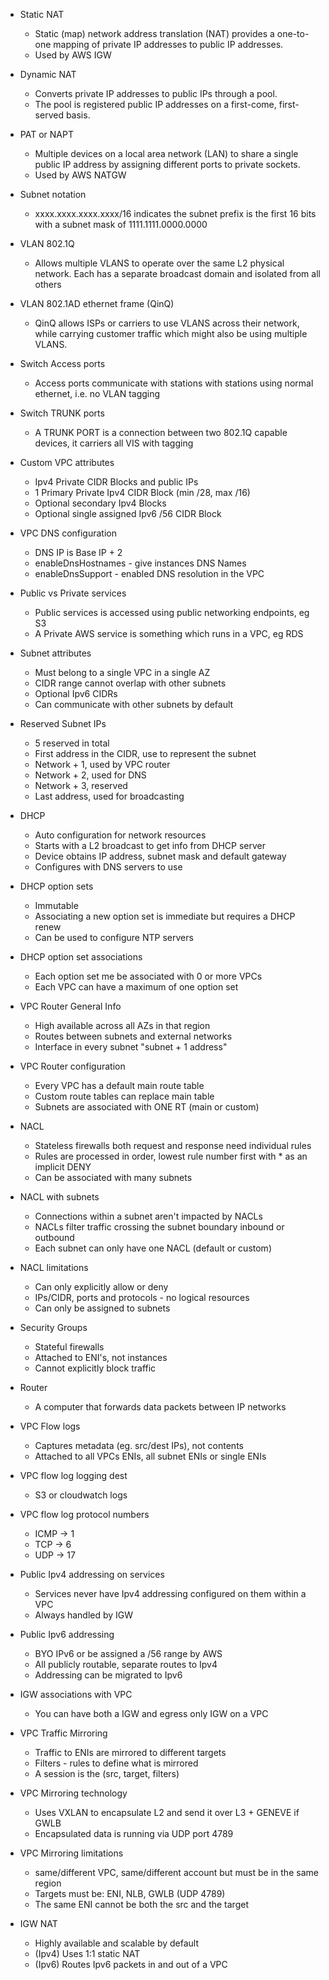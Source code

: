 
- Static NAT
	- Static (map) network address translation (NAT) provides a one-to-one mapping of private IP addresses to public IP addresses.
	- Used by AWS IGW

- Dynamic NAT
	- Converts private IP addresses to public IPs through a pool. 
	- The pool is registered public IP addresses on a first-come, first-served basis.

- PAT or NAPT
	- Multiple devices on a local area network (LAN) to share a single public IP address by assigning different ports to private sockets.
	- Used by AWS NATGW

- Subnet notation
	- xxxx.xxxx.xxxx.xxxx/16 indicates the subnet prefix is the first 16 bits with a subnet mask of 1111.1111.0000.0000

-  VLAN 802.1Q
	- Allows multiple VLANS to operate over the same L2 physical network. Each has a separate broadcast domain and isolated from all others

- VLAN 802.1AD ethernet frame (QinQ)
	- QinQ allows ISPs or carriers to use VLANS across their network, while carrying customer traffic which might also be using multiple VLANS.

- Switch Access ports
	- Access ports communicate with stations with stations using normal ethernet, i.e. no VLAN tagging

- Switch TRUNK ports
	- A TRUNK PORT is a connection between two 802.1Q capable devices, it carriers all VIS with tagging

- Custom VPC attributes
	- Ipv4 Private CIDR Blocks and public IPs
	- 1 Primary Private Ipv4 CIDR Block (min /28, max /16)
	- Optional secondary Ipv4 Blocks
	- Optional single assigned Ipv6 /56 CIDR Block

- VPC DNS configuration
	- DNS IP is Base IP + 2
	- enableDnsHostnames  - give instances DNS Names
	- enableDnsSupport - enabled DNS resolution in the VPC

- Public vs Private services
	- Public services is accessed using public networking endpoints, eg S3
	- A Private AWS service is something which runs in a VPC, eg RDS

- Subnet attributes
	- Must belong to a single VPC in a single AZ
	- CIDR range cannot overlap with other subnets
	- Optional Ipv6 CIDRs
	- Can communicate with other subnets by default

- Reserved Subnet IPs
	- 5 reserved in total
	- First address in the CIDR, use to represent the subnet
	- Network + 1, used by VPC router
	- Network + 2, used for DNS
	- Network + 3, reserved
	- Last address, used for broadcasting

- DHCP
	- Auto configuration for network resources
	- Starts with a L2 broadcast to get info from DHCP server
	- Device obtains IP address, subnet mask and default gateway
	- Configures with DNS servers to use

- DHCP option sets
	- Immutable
	- Associating a new option set is immediate but requires a DHCP renew
	- Can be used to configure NTP servers

- DHCP option set associations
	- Each option set me be associated with 0 or more VPCs
	- Each VPC can have a maximum of one option set

- VPC Router General Info
	- High available across all AZs in that region
	- Routes between subnets and external networks
	- Interface in every subnet "subnet + 1 address"

- VPC Router configuration
	- Every VPC has a default main route table
	- Custom route tables can replace main table
	- Subnets are associated with ONE RT (main or custom)

- NACL
	- Stateless firewalls both request and response need individual rules
	- Rules are processed in order, lowest rule number first with * as an implicit DENY
	- Can be associated with many subnets

- NACL with subnets
	- Connections within a subnet aren't impacted by NACLs
	- NACLs filter traffic crossing the subnet boundary inbound or outbound
	- Each subnet can only have one NACL (default or custom)

- NACL limitations
	- Can only explicitly allow or deny
	- IPs/CIDR, ports and protocols - no logical resources
	- Can only be assigned to subnets

- Security Groups
	- Stateful firewalls
	- Attached to ENI's, not instances
	- Cannot explicitly block traffic

- Router
	- A computer that forwards data packets between IP networks

- VPC Flow logs
	- Captures metadata (eg. src/dest IPs), not contents
	- Attached to all VPCs ENIs, all subnet ENIs or single ENIs

- VPC flow log logging dest
	- S3 or cloudwatch logs

- VPC flow log protocol numbers
	- ICMP -> 1
	- TCP -> 6
	- UDP -> 17

- Public Ipv4 addressing on services
	- Services never have Ipv4 addressing configured on them within a VPC
	- Always handled by IGW

- Public Ipv6 addressing
	- BYO IPv6 or be assigned a /56 range by AWS
	- All publicly routable, separate routes to Ipv4
	- Addressing can be migrated to Ipv6

- IGW associations with VPC
	- You can have both a IGW and egress only IGW on a VPC

- VPC Traffic Mirroring
	- Traffic to ENIs are mirrored to different targets
	- Filters - rules to define what is mirrored
	- A session is the (src, target, filters)

- VPC Mirroring technology
	- Uses VXLAN to encapsulate L2 and send it over L3 + GENEVE if GWLB
	- Encapsulated data is running via UDP port 4789

- VPC Mirroring limitations
	- same/different VPC, same/different account but must be in the same region
	- Targets must be: ENI, NLB, GWLB (UDP 4789)
	- The same ENI cannot be both the src and the target

- IGW NAT
	- Highly available and scalable by default
	- (Ipv4) Uses 1:1 static NAT
	- (Ipv6) Routes Ipv6 packets in and out of a VPC



